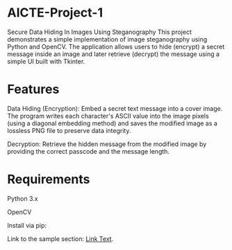 # AICTE-Project-1
Secure Data Hiding In Images Using Steganography
This project demonstrates a simple implementation of image steganography using Python and OpenCV. The application allows users to hide (encrypt) a secret message inside an image and later retrieve (decrypt) the message using a simple UI built with Tkinter.
# Features
Data Hiding (Encryption):
Embed a secret text message into a cover image. The program writes each character's ASCII value into the image pixels (using a diagonal embedding method) and saves the modified image as a lossless PNG file to preserve data integrity.

Decryption:
Retrieve the hidden message from the modified image by providing the correct passcode and the message length.

# Requirements
Python 3.x

OpenCV

Install via pip:

Link to the sample section: [Link Text](#sample-section).

